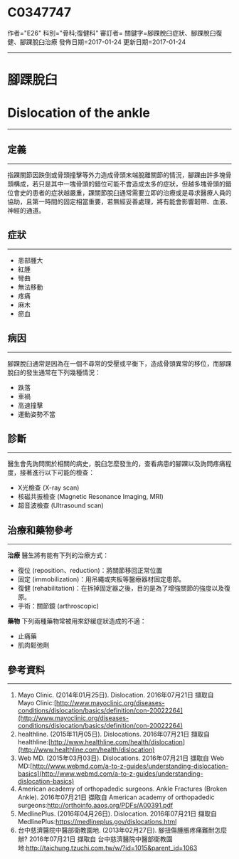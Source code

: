 # C0347747
作者="E26"
科別="骨科;復健科"
審訂者=
關鍵字=腳踝脫臼症狀、腳踝脫臼復健、腳踝脫臼治療
發佈日期=2017-01-24
更新日期=2017-01-24

----------
# 腳踝脫臼
# Dislocation of the ankle
----------
## 定義
----------

指踝關節因跌倒或骨頭撞擊等外力造成骨頭末端脫離關節的情況，腳踝由許多塊骨頭構成，若只是其中一塊骨頭的錯位可能不會造成太多的症狀，但越多塊骨頭的錯位會史的患者的症狀越嚴重，踝關節脫臼通常需要立即的治療或是尋求醫療人員的協助，且第一時間的固定相當重要，若無經妥善處理，將有能會影響韌帶、血液、神經的通道。

## 症狀
----------
- 患部腫大
- 紅腫
- 彎曲
- 無法移動
- 疼痛
- 麻木
- 瘀血
## 病因
----------

腳踝脫臼通常是因為在一個不尋常的受壓或平衡下，造成骨頭異常的移位，而腳踝脫臼的發生通常在下列幾種情況：

- 跌落
- 車禍
- 高速撞擊
- 運動姿勢不當
## 診斷
----------

醫生會先詢問關於相關的病史，脫臼怎麼發生的，查看病患的腳踝以及詢問疼痛程度，接著進行以下可能的檢查：

- X光檢查 (X-ray scan)
- 核磁共振檢查 (Magnetic Resonance Imaging, MRI)
- 超音波檢查 (Ultrasound scan)
## 治療和藥物參考
----------

**治療**
醫生將有能有下列的治療方式：

- 復位 (reposition、reduction)：將關節移回正常位置
- 固定 (immobilization)：用吊繩或夾板等醫療器材固定患部。
- 復健 (rehabilitation)：在拆掉固定器之後，目的是為了增強關節的強度以及復原。
- 手術：關節鏡 (arthroscopic)

**藥物**
下列兩種藥物常被用來舒緩症狀造成的不適：

- 止痛藥
- 肌肉鬆弛劑
## 參考資料
----------
1. Mayo Clinic. (2014年01月25日). Dislocation. 2016年07月21日 擷取自 Mayo Clinic:[http://www.mayoclinic.org/diseases-conditions/dislocation/basics/definition/con-20022264](http://www.mayoclinic.org/diseases-conditions/dislocation/basics/definition/con-20022264)
2. healthline. (2015年11月05日). Dislocations. 2016年07月21日 擷取自 healthline:[http://www.healthline.com/health/dislocation](http://www.healthline.com/health/dislocation)
3. Web MD. (2015年03月03日). Dislocations. 2016年07月21日 擷取自 Web MD:[http://www.webmd.com/a-to-z-guides/understanding-dislocation-basics](http://www.webmd.com/a-to-z-guides/understanding-dislocation-basics)
4. American academy of orthopadedic surgeons. Ankle Fractures (Broken Ankle). 2016年07月21日 擷取自 American academy of orthopadedic surgeons:http://orthoinfo.aaos.org/PDFs/A00391.pdf
5. MedlinePlus. (2016年04月26日). Dislocation. 2016年07月21日 擷取自 MedlinePlus:https://medlineplus.gov/dislocations.html
6. 台中慈濟醫院中醫部衛教園地. (2013年02月27日). 腳扭傷腫脹疼痛難耐怎麼辦? 2016年07月21日 擷取自 台中慈濟醫院中醫部衛教園地:http://taichung.tzuchi.com.tw/w/?id=1015&parent_id=1063

